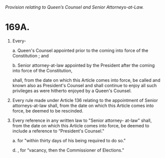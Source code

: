 *Provision relating to Queen’s Counsel and Senior Attorneys-at-Law.*

# 169A.

1. Every-

    a. Queen's Counsel appointed prior to the coming into force of the Constitution ; and

    b. Senior attorney-at-law appointed by the President after the coming into force of the Constitution,

    shall, from the date on which this Article comes into force, be called and known also as President's Counsel and shall continue to enjoy all such privileges as were hitherto enjoyed by a Queen's Counsel.

2. Every rule made under Article 136 relating to the appointment of Senior attorneys-at-law shall, from the date on which this Article comes into force, be deemed to be rescinded.

3. Every reference in any written law to "Senior attorney- at-law" shall, from the date on which this Article comes into force, be deemed to include a reference to “President's Counsel."

    a. for "within thirty days of his  being required to do so."

    d. , for “vacancy, then the Commissioner of Elections.”